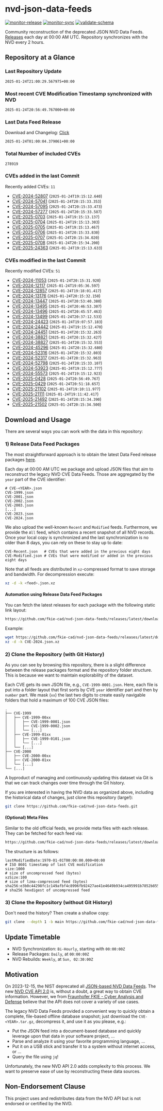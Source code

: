 # nvd-json-data-feeds

[![monitor-release](https://github.com/fkie-cad/nvd-json-data-feeds/actions/workflows/monitor_release.yml/badge.svg)](https://github.com/fkie-cad/nvd-json-data-feeds/actions/workflows/monitor_release.yml)
[![monitor-sync](https://github.com/fkie-cad/nvd-json-data-feeds/actions/workflows/monitor_sync.yml/badge.svg)](https://github.com/fkie-cad/nvd-json-data-feeds/actions/workflows/monitor_sync.yml)
[![validate-schema](https://github.com/fkie-cad/nvd-json-data-feeds/actions/workflows/validate_schema.yml/badge.svg)](https://github.com/fkie-cad/nvd-json-data-feeds/actions/workflows/validate_schema.yml)

Community reconstruction of the deprecated JSON NVD Data Feeds.
[Releases](https://github.com/fkie-cad/nvd-json-data-feeds/releases/latest) each day at 00:00 AM UTC.
Repository synchronizes with the NVD every 2 hours.

## Repository at a Glance

### Last Repository Update

```plain
2025-01-24T21:00:29.567975+00:00
```

### Most recent CVE Modification Timestamp synchronized with NVD

```plain
2025-01-24T20:56:49.767000+00:00
```

### Last Data Feed Release

Download and Changelog: [Click](https://github.com/fkie-cad/nvd-json-data-feeds/releases/latest)

```plain
2025-01-24T01:00:04.379061+00:00
```

### Total Number of included CVEs

```plain
278919
```

### CVEs added in the last Commit

Recently added CVEs: `11`

- [CVE-2024-52807](CVE-2024/CVE-2024-528xx/CVE-2024-52807.json) (`2025-01-24T19:15:12.640`)
- [CVE-2024-57041](CVE-2024/CVE-2024-570xx/CVE-2024-57041.json) (`2025-01-24T20:15:33.353`)
- [CVE-2024-57095](CVE-2024/CVE-2024-570xx/CVE-2024-57095.json) (`2025-01-24T20:15:33.473`)
- [CVE-2024-57277](CVE-2024/CVE-2024-572xx/CVE-2024-57277.json) (`2025-01-24T20:15:33.587`)
- [CVE-2025-0703](CVE-2025/CVE-2025-07xx/CVE-2025-0703.json) (`2025-01-24T19:15:13.137`)
- [CVE-2025-0704](CVE-2025/CVE-2025-07xx/CVE-2025-0704.json) (`2025-01-24T19:15:13.303`)
- [CVE-2025-0705](CVE-2025/CVE-2025-07xx/CVE-2025-0705.json) (`2025-01-24T19:15:13.467`)
- [CVE-2025-0706](CVE-2025/CVE-2025-07xx/CVE-2025-0706.json) (`2025-01-24T20:15:33.830`)
- [CVE-2025-0707](CVE-2025/CVE-2025-07xx/CVE-2025-0707.json) (`2025-01-24T20:15:34.020`)
- [CVE-2025-0708](CVE-2025/CVE-2025-07xx/CVE-2025-0708.json) (`2025-01-24T20:15:34.200`)
- [CVE-2025-24363](CVE-2025/CVE-2025-243xx/CVE-2025-24363.json) (`2025-01-24T19:15:13.633`)


### CVEs modified in the last Commit

Recently modified CVEs: `51`

- [CVE-2024-11053](CVE-2024/CVE-2024-110xx/CVE-2024-11053.json) (`2025-01-24T20:15:31.920`)
- [CVE-2024-12117](CVE-2024/CVE-2024-121xx/CVE-2024-12117.json) (`2025-01-24T19:05:36.597`)
- [CVE-2024-12857](CVE-2024/CVE-2024-128xx/CVE-2024-12857.json) (`2025-01-24T19:18:01.417`)
- [CVE-2024-13176](CVE-2024/CVE-2024-131xx/CVE-2024-13176.json) (`2025-01-24T20:15:32.150`)
- [CVE-2024-13447](CVE-2024/CVE-2024-134xx/CVE-2024-13447.json) (`2025-01-24T20:53:40.380`)
- [CVE-2024-13495](CVE-2024/CVE-2024-134xx/CVE-2024-13495.json) (`2025-01-24T20:46:53.307`)
- [CVE-2024-13496](CVE-2024/CVE-2024-134xx/CVE-2024-13496.json) (`2025-01-24T20:45:57.463`)
- [CVE-2024-13499](CVE-2024/CVE-2024-134xx/CVE-2024-13499.json) (`2025-01-24T20:37:12.533`)
- [CVE-2024-24423](CVE-2024/CVE-2024-244xx/CVE-2024-24423.json) (`2025-01-24T19:07:57.183`)
- [CVE-2024-24442](CVE-2024/CVE-2024-244xx/CVE-2024-24442.json) (`2025-01-24T19:15:12.470`)
- [CVE-2024-24451](CVE-2024/CVE-2024-244xx/CVE-2024-24451.json) (`2025-01-24T20:15:32.263`)
- [CVE-2024-38821](CVE-2024/CVE-2024-388xx/CVE-2024-38821.json) (`2025-01-24T20:15:32.427`)
- [CVE-2024-38827](CVE-2024/CVE-2024-388xx/CVE-2024-38827.json) (`2025-01-24T20:15:32.553`)
- [CVE-2024-45296](CVE-2024/CVE-2024-452xx/CVE-2024-45296.json) (`2025-01-24T20:15:32.680`)
- [CVE-2024-52316](CVE-2024/CVE-2024-523xx/CVE-2024-52316.json) (`2025-01-24T20:15:32.803`)
- [CVE-2024-52317](CVE-2024/CVE-2024-523xx/CVE-2024-52317.json) (`2025-01-24T20:15:32.963`)
- [CVE-2024-52798](CVE-2024/CVE-2024-527xx/CVE-2024-52798.json) (`2025-01-24T20:15:33.107`)
- [CVE-2024-53923](CVE-2024/CVE-2024-539xx/CVE-2024-53923.json) (`2025-01-24T19:15:12.777`)
- [CVE-2024-55573](CVE-2024/CVE-2024-555xx/CVE-2024-55573.json) (`2025-01-24T19:15:12.923`)
- [CVE-2025-0428](CVE-2025/CVE-2025-04xx/CVE-2025-0428.json) (`2025-01-24T20:56:49.767`)
- [CVE-2025-0429](CVE-2025/CVE-2025-04xx/CVE-2025-0429.json) (`2025-01-24T20:51:18.657`)
- [CVE-2025-21102](CVE-2025/CVE-2025-211xx/CVE-2025-21102.json) (`2025-01-24T19:10:11.977`)
- [CVE-2025-21111](CVE-2025/CVE-2025-211xx/CVE-2025-21111.json) (`2025-01-24T19:11:42.417`)
- [CVE-2025-21492](CVE-2025/CVE-2025-214xx/CVE-2025-21492.json) (`2025-01-24T20:15:34.390`)
- [CVE-2025-21502](CVE-2025/CVE-2025-215xx/CVE-2025-21502.json) (`2025-01-24T20:15:34.500`)


## Download and Usage

There are several ways you can work with the data in this repository:

### 1) Release Data Feed Packages

The most straightforward approach is to obtain the latest Data Feed release packages [here](https://github.com/fkie-cad/nvd-json-data-feeds/releases/latest).

Each day at 00:00 AM UTC we package and upload JSON files that aim to reconstruct the legacy NVD CVE Data Feeds.
Those are aggregated by the `year` part of the CVE identifier:

```
# CVE-<YEAR>.json
CVE-1999.json
CVE-2001.json
CVE-2002.json
CVE-2003.json
[...]
CVE-2023.json
CVE-2024.json
```

We also upload the well-known `Recent` and `Modified` feeds.
Furthermore, we provide the `All` feed, which contains a recent snapshot of all NVD records.
Once your local copy is synchronized and the last synchronization is no older than 8 days, you can rely on these to stay up to date:

```plain
CVE-Recent.json   # CVEs that were added in the previous eight days
CVE-Modified.json # CVEs that were modified or added in the previous eight days
```

Note that all feeds are distributed in `xz`-compressed format to save storage and bandwidth.
For decompression execute:

```sh
xz -d -k <feed>.json.xz
```

#### Automation using Release Data Feed Packages

You can fetch the latest releases for each package with the following static link layout:

```sh
https://github.com/fkie-cad/nvd-json-data-feeds/releases/latest/download/CVE-<YEAR>.json.xz
```

Example:

```sh
wget https://github.com/fkie-cad/nvd-json-data-feeds/releases/latest/download/CVE-2024.json.xz
xz -d -k CVE-2024.json.xz
```

### 2) Clone the Repository (with Git History)

As you can see by browsing this repository, there is a slight difference between the release packages format and the repository folder structure.
This is because we want to maintain explorability of the dataset.

Each CVE gets its own JSON file, e.g., `CVE-1999-0001.json`.
Here, each file is put into a folder layout that first sorts by CVE `year` identifier part and then by `number` part.
We mask (`xx`) the last two digits to create easily navigable folders that hold a maximum of 100 CVE JSON files:

```plain
.
├── CVE-1999
│   ├── CVE-1999-00xx
│   │   ├── CVE-1999-0001.json
│   │   ├── CVE-1999-0002.json
│   │   └── [...]
│   ├── CVE-1999-01xx
│   │   ├── CVE-1999-0101.json
│   │   └── [...]
│   └── [...]
├── CVE-2000
│   ├── CVE-2000-00xx
│   ├── CVE-2000-01xx
│   └── [...]
└── [...]
```

A byproduct of managing and continuously updating this dataset via Git is that we can track changes over time through the Git history.

If you are interested in having the NVD data as organized above, including the historical data of changes, just clone this repository (large!):

```sh
git clone https://github.com/fkie-cad/nvd-json-data-feeds.git
```

#### (Optional) Meta Files

Similar to the old official feeds, we provide meta files with each release. They can be fetched for each feed via:

```sh
https://github.com/fkie-cad/nvd-json-data-feeds/releases/latest/download/CVE-<YEAR>.meta
```

The structure is as follows:

```plain
lastModifiedDate:1970-01-01T00:00:00.000+00:00                          # ISO 8601 timestamp of last CVE modification
size:1000                                                               # size of uncompressed feed (bytes)
xzSize:100                                                              # size of lzma-compressed feed (bytes)
sha256:e3b0c44298fc1c149afbf4c8996fb92427ae41e4649b934ca495991b7852b855 # sha256 hexdigest of uncompressed feed
```

### 3) Clone the Repository (without Git History)

Don't need the history? Then create a shallow copy:

```sh
git clone --depth 1 -b main https://github.com/fkie-cad/nvd-json-data-feeds.git
```


## Update Timetable

* NVD Synchronization: `Bi-Hourly`, starting with `00:00:00Z`
* Release Packages: `Daily`, at `00:00:00Z`
* NVD Rebuilds: `Weekly`, at `Sun, 02:30:00Z`


## Motivation

On 2023-12-15, the NIST deprecated all [JSON-based NVD Data Feeds](https://nvd.nist.gov/vuln/data-feeds#divRetirementBanner-1).
The new [NVD CVE API 2.0](https://nvd.nist.gov/developers/vulnerabilities) is, without a doubt, a great way to obtain CVE information.
However, we from [Fraunhofer FKIE - Cyber Analysis and Defense](https://www.fkie.fraunhofer.de/en/departments/cad.html) believe that the API does not cover a variety of use cases.

The legacy NVD Data Feeds provided a convenient way to quickly obtain a complete, file-based offline database snapshot; just download the `CVE-<YEAR>.tar.gz`, decompress it, and use it as you please, e.g.:

- Put the JSON feed into a document-based database and quickly leverage upon that data in your software project, ...
- Parse and analyze it using your favorite programming language, ...
- Put it on a USB stick and transfer it to a system without internet access, or ...
- Query the file using `jq`!

Unfortunately, the new NVD API 2.0 adds complexity to this process.
We want to preserve ease of use by reconstructing these data sources.

## Non-Endorsement Clause

This project uses and redistributes data from the NVD API but is not endorsed or certified by the NVD.